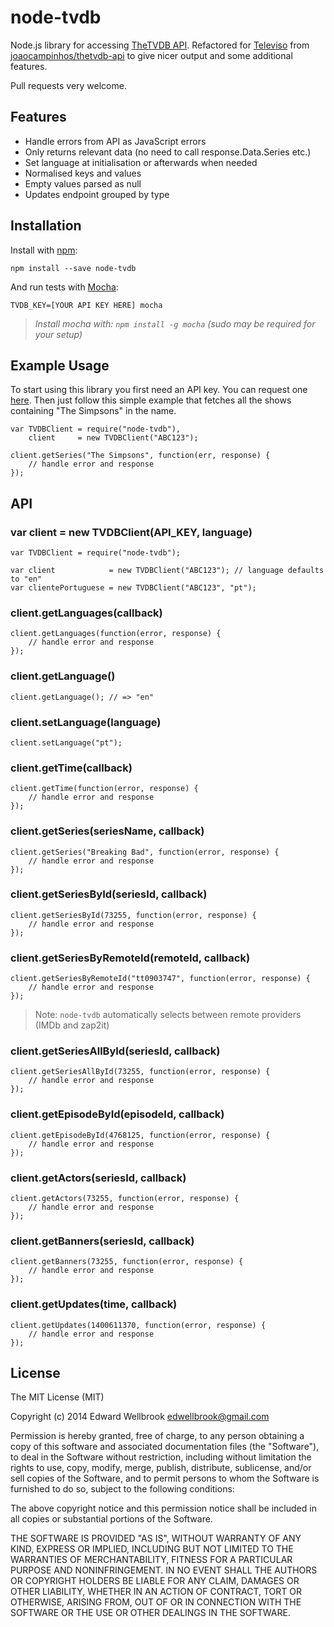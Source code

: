 # node-tvdb

Node.js library for accessing [TheTVDB API](http://www.thetvdb.com/wiki/index.php/Programmers_API). Refactored for [Televiso](https://televi.so/) from [joaocampinhos/thetvdb-api](https://github.com/joaocampinhos/thetvdb-api) to give nicer output and some additional features.

Pull requests very welcome.

## Features

- Handle errors from API as JavaScript errors
- Only returns relevant data (no need to call response.Data.Series etc.)
- Set language at initialisation or afterwards when needed
- Normalised keys and values
- Empty values parsed as null
- Updates endpoint grouped by type

## Installation

Install with [npm](http://npmjs.org/):

```
npm install --save node-tvdb
```

And run tests with [Mocha](http://visionmedia.github.io/mocha/):

```
TVDB_KEY=[YOUR API KEY HERE] mocha
```
> _Install mocha with: `npm install -g mocha` (sudo may be required for your setup)_

## Example Usage

To start using this library you first need an API key. You can request one [here](http://thetvdb.com/?tab=apiregister).
Then just follow this simple example that fetches all the shows containing "The Simpsons" in the name.

```
var TVDBClient = require("node-tvdb"),
    client     = new TVDBClient("ABC123");

client.getSeries("The Simpsons", function(err, response) {
    // handle error and response
});
```

## API

### var client = new TVDBClient(API_KEY, language)
```
var TVDBClient = require("node-tvdb");

var client            = new TVDBClient("ABC123"); // language defaults to "en"
var clientePortuguese = new TVDBClient("ABC123", "pt");
```

### client.getLanguages(callback)
```
client.getLanguages(function(error, response) {
    // handle error and response
});
```

### client.getLanguage()
```
client.getLanguage(); // => "en"
```

### client.setLanguage(language)
```
client.setLanguage("pt");
```

### client.getTime(callback)
```
client.getTime(function(error, response) {
    // handle error and response
});
```

### client.getSeries(seriesName, callback)
```
client.getSeries("Breaking Bad", function(error, response) {
    // handle error and response
});
```

### client.getSeriesById(seriesId, callback)
```
client.getSeriesById(73255, function(error, response) {
    // handle error and response
});
```

### client.getSeriesByRemoteId(remoteId, callback)
```
client.getSeriesByRemoteId("tt0903747", function(error, response) {
    // handle error and response
});
```
> Note: `node-tvdb` automatically selects between remote providers (IMDb and zap2it)

### client.getSeriesAllById(seriesId, callback)
```
client.getSeriesAllById(73255, function(error, response) {
    // handle error and response
});
```

### client.getEpisodeById(episodeId, callback)
```
client.getEpisodeById(4768125, function(error, response) {
    // handle error and response
});
```

### client.getActors(seriesId, callback)
```
client.getActors(73255, function(error, response) {
    // handle error and response
});
```

### client.getBanners(seriesId, callback)
```
client.getBanners(73255, function(error, response) {
    // handle error and response
});
```

### client.getUpdates(time, callback)
```
client.getUpdates(1400611370, function(error, response) {
    // handle error and response
});
```

## License

The MIT License (MIT)

Copyright (c) 2014 Edward Wellbrook <edwellbrook@gmail.com>

Permission is hereby granted, free of charge, to any person obtaining a copy
of this software and associated documentation files (the "Software"), to deal
in the Software without restriction, including without limitation the rights
to use, copy, modify, merge, publish, distribute, sublicense, and/or sell
copies of the Software, and to permit persons to whom the Software is
furnished to do so, subject to the following conditions:

The above copyright notice and this permission notice shall be included in
all copies or substantial portions of the Software.

THE SOFTWARE IS PROVIDED "AS IS", WITHOUT WARRANTY OF ANY KIND, EXPRESS OR
IMPLIED, INCLUDING BUT NOT LIMITED TO THE WARRANTIES OF MERCHANTABILITY,
FITNESS FOR A PARTICULAR PURPOSE AND NONINFRINGEMENT. IN NO EVENT SHALL THE
AUTHORS OR COPYRIGHT HOLDERS BE LIABLE FOR ANY CLAIM, DAMAGES OR OTHER
LIABILITY, WHETHER IN AN ACTION OF CONTRACT, TORT OR OTHERWISE, ARISING FROM,
OUT OF OR IN CONNECTION WITH THE SOFTWARE OR THE USE OR OTHER DEALINGS IN
THE SOFTWARE.
